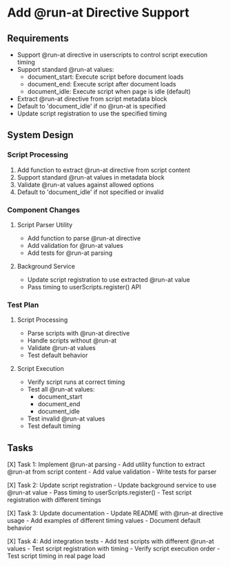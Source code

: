 # Add @run-at Directive Support

## Requirements
- Support @run-at directive in userscripts to control script execution timing
- Support standard @run-at values:
  - document_start: Execute script before document loads
  - document_end: Execute script after document loads
  - document_idle: Execute script when page is idle (default)
- Extract @run-at directive from script metadata block
- Default to 'document_idle' if no @run-at is specified
- Update script registration to use the specified timing

## System Design

### Script Processing
1. Add function to extract @run-at directive from script content
2. Support standard @run-at values in metadata block
3. Validate @run-at values against allowed options
4. Default to 'document_idle' if not specified or invalid

### Component Changes
1. Script Parser Utility
   - Add function to parse @run-at directive
   - Add validation for @run-at values
   - Add tests for @run-at parsing

2. Background Service
   - Update script registration to use extracted @run-at value
   - Pass timing to userScripts.register() API

### Test Plan
1. Script Processing
   - Parse scripts with @run-at directive
   - Handle scripts without @run-at
   - Validate @run-at values
   - Test default behavior

2. Script Execution
   - Verify script runs at correct timing
   - Test all @run-at values:
     - document_start
     - document_end
     - document_idle
   - Test invalid @run-at values
   - Test default timing

## Tasks
[X] Task 1: Implement @run-at parsing
    - Add utility function to extract @run-at from script content
    - Add value validation
    - Write tests for parser

[X] Task 2: Update script registration
    - Update background service to use @run-at value
    - Pass timing to userScripts.register()
    - Test script registration with different timings

[X] Task 3: Update documentation
    - Update README with @run-at directive usage
    - Add examples of different timing values
    - Document default behavior

[X] Task 4: Add integration tests
    - Add test scripts with different @run-at values
    - Test script registration with timing
    - Verify script execution order
    - Test script timing in real page load